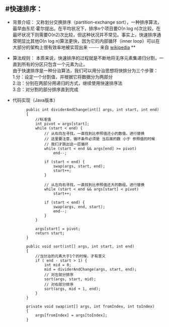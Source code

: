 
#快速排序：
---
* 背景介绍： 又称划分交换排序（partition-exchange sort），一种排序算法，最早由东尼·霍尔提出。在平均状况下，排序n个项目要Ο(n log n)次比较。在最坏状况下则需要Ο(n2)次比较，但这种状况并不常见。事实上，快速排序通常明显比其他Ο(n log n)算法更快，因为它的内部循环（inner loop）可以在大部分的架构上很有效率地被实现出来 ----- 来自 [wikipedia](https://zh.wikipedia.org/wiki/%E5%86%92%E6%B3%A1%E6%8E%92%E5%BA%8F)  **
* 算法规则： 本质来说，快速排序的过程就是不断地将无序元素集递归分割，一直到所有的分区只包含一个元素为止。 <br> 由于快速排序是一种分治算法，我们可以用分治思想将快排分为三个步骤：<br> 1.分：设定一个分割值，并根据它将数据分为两部分<br> 2.治：分别在两部分用递归的方式，继续使用快速排序法 <br> 3.合：对分割的部分排序直到完成 

* 代码实现（Java版本）

            public int dividerAndChange(int[] args, int start, int end) 
            {   
                //标准值
                int pivot = args[start];
                while (start < end) {
                    // 从右向左寻找，一直找到比参照值还小的数值，进行替换
                    // 这里要注意，循环条件必须是 当后面的数 小于 参照值的时候
                    // 我们才跳出这一层循环
                    while (start < end && args[end] >= pivot)
                        end--;
        
                    if (start < end) {
                        swap(args, start, end);
                        start++;
                    }
        
                    // 从左向右寻找，一直找到比参照值还大的数组，进行替换
                    while (start < end && args[start] < pivot)
                        start++;
        
                    if (start < end) {
                        swap(args, end, start);
                        end--;
                    }
                }
        
                args[start] = pivot;
                return start;
            }
    
            public void sort(int[] args, int start, int end) 
            {
                //当分治的元素大于1个的时候，才有意义
                if ( end - start > 1) {
                    int mid = 0;
                    mid = dividerAndChange(args, start, end);
                    // 对左部分排序
                    sort(args, start, mid);
                    // 对右部分排序
                    sort(args, mid + 1, end);
                }
            }
    
            private void swap(int[] args, int fromIndex, int toIndex) 
            {
                args[fromIndex] = args[toIndex];
            }

